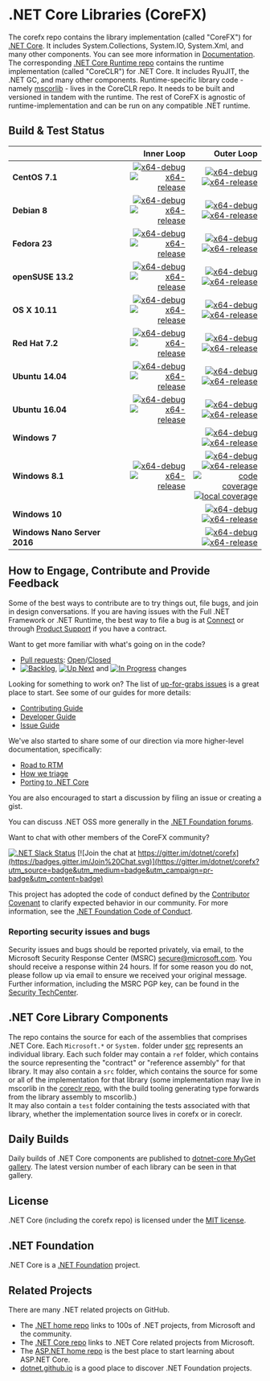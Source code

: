# .NET Core Libraries (CoreFX)

The corefx repo contains the library implementation (called "CoreFX") for [.NET Core](http://github.com/dotnet/core). It includes System.Collections, System.IO, System.Xml, and many other components. You can see more information in [Documentation](Documentation/README.md). The corresponding [.NET Core Runtime repo](https://github.com/dotnet/coreclr) contains the runtime implementation (called "CoreCLR") for .NET Core. It includes RyuJIT, the .NET GC, and many other components. Runtime-specific library code - namely [mscorlib][mscorlib] - lives in the CoreCLR repo. It needs to be built and versioned in tandem with the runtime. The rest of CoreFX is agnostic of runtime-implementation and can be run on any compatible .NET runtime.

[mscorlib]: https://github.com/dotnet/coreclr/tree/master/src/mscorlib

## Build & Test Status

| | Inner Loop | Outer Loop |
|:---|------:|--------:|
|**CentOS 7.1**|[![x64-debug](https://img.shields.io/jenkins/s/http/dotnet-ci.cloudapp.net/job/dotnet_corefx/job/master/centos7.1_debug.svg?label=x64-debug)](http://dotnet-ci.cloudapp.net/job/dotnet_corefx/job/master/job/centos7.1_debug)<br>[![x64-release](https://img.shields.io/jenkins/s/http/dotnet-ci.cloudapp.net/job/dotnet_corefx/job/master/centos7.1_release.svg?label=x64-release)](http://dotnet-ci.cloudapp.net/job/dotnet_corefx/job/master/job/centos7.1_release)|[![x64-debug](https://img.shields.io/jenkins/s/http/dotnet-ci.cloudapp.net/job/dotnet_corefx/job/master/outerloop_centos7.1_debug.svg?label=x64-debug)](http://dotnet-ci.cloudapp.net/job/dotnet_corefx/job/master/job/outerloop_centos7.1_debug/)<br/>[![x64-release](https://img.shields.io/jenkins/s/http/dotnet-ci.cloudapp.net/job/dotnet_corefx/job/master/outerloop_centos7.1_release.svg?label=x64-release)](http://dotnet-ci.cloudapp.net/job/dotnet_corefx/job/master/job/outerloop_centos7.1_release/)|
|**Debian 8**|[![x64-debug](https://img.shields.io/jenkins/s/http/dotnet-ci.cloudapp.net/job/dotnet_corefx/job/master/debian8.4_debug.svg?label=x64-debug)](http://dotnet-ci.cloudapp.net/job/dotnet_corefx/job/master/job/debian8.4_debug)<br>[![x64-release](https://img.shields.io/jenkins/s/http/dotnet-ci.cloudapp.net/job/dotnet_corefx/job/master/debian8.4_release.svg?label=x64-release)](http://dotnet-ci.cloudapp.net/job/dotnet_corefx/job/master/job/debian8.4_release)|[![x64-debug](https://img.shields.io/jenkins/s/http/dotnet-ci.cloudapp.net/job/dotnet_corefx/job/master/debian8.4_debug.svg?label=x64-debug)](http://dotnet-ci.cloudapp.net/job/dotnet_corefx/job/master/job/debian8.4_debug)<br>[![x64-release](https://img.shields.io/jenkins/s/http/dotnet-ci.cloudapp.net/job/dotnet_corefx/job/master/debian8.4_release.svg?label=x64-release)](http://dotnet-ci.cloudapp.net/job/dotnet_corefx/job/master/job/debian8.4_release)|
|**Fedora 23**|[![x64-debug](https://img.shields.io/jenkins/s/http/dotnet-ci.cloudapp.net/job/dotnet_corefx/job/master/fedora23_debug.svg?label=x64-debug)](http://dotnet-ci.cloudapp.net/job/dotnet_corefx/job/master/job/fedora23_debug)<br>[![x64-release](https://img.shields.io/jenkins/s/http/dotnet-ci.cloudapp.net/job/dotnet_corefx/job/master/fedora23_release.svg?label=x64-release)](http://dotnet-ci.cloudapp.net/job/dotnet_corefx/job/master/job/fedora23_release)|[![x64-debug](https://img.shields.io/jenkins/s/http/dotnet-ci.cloudapp.net/job/dotnet_corefx/job/master/outerloop_fedora23_debug.svg?label=x64-debug)](http://dotnet-ci.cloudapp.net/job/dotnet_corefx/job/master/job/outerloop_fedora23_debug/)<br/>[![x64-release](https://img.shields.io/jenkins/s/http/dotnet-ci.cloudapp.net/job/dotnet_corefx/job/master/outerloop_fedora23_release.svg?label=x64-release)](http://dotnet-ci.cloudapp.net/job/dotnet_corefx/job/master/job/outerloop_fedora23_release/)|
|**openSUSE 13.2**|[![x64-debug](https://img.shields.io/jenkins/s/http/dotnet-ci.cloudapp.net/job/dotnet_corefx/job/master/opensuse13.2_debug.svg?label=x64-debug)](http://dotnet-ci.cloudapp.net/job/dotnet_corefx/job/master/job/opensuse13.2_debug)<br>[![x64-release](https://img.shields.io/jenkins/s/http/dotnet-ci.cloudapp.net/job/dotnet_corefx/job/master/opensuse13.2_release.svg?label=x64-release)](http://dotnet-ci.cloudapp.net/job/dotnet_corefx/job/master/job/opensuse13.2_release)|[![x64-debug](https://img.shields.io/jenkins/s/http/dotnet-ci.cloudapp.net/job/dotnet_corefx/job/master/outerloop_opensuse13.2_debug.svg?label=x64-debug)](http://dotnet-ci.cloudapp.net/job/dotnet_corefx/job/master/job/outerloop_opensuse13.2_debug/)<br/>[![x64-release](https://img.shields.io/jenkins/s/http/dotnet-ci.cloudapp.net/job/dotnet_corefx/job/master/outerloop_opensuse13.2_release.svg?label=x64-release)](http://dotnet-ci.cloudapp.net/job/dotnet_corefx/job/master/job/outerloop_opensuse13.2_release/)|
|**OS X 10.11**|[![x64-debug](https://img.shields.io/jenkins/s/http/dotnet-ci.cloudapp.net/job/dotnet_corefx/job/master/osx_debug.svg?label=x64-debug)](http://dotnet-ci.cloudapp.net/job/dotnet_corefx/job/master/job/osx_debug)<br>[![x64-release](https://img.shields.io/jenkins/s/http/dotnet-ci.cloudapp.net/job/dotnet_corefx/job/master/osx_release.svg?label=x64-release)](http://dotnet-ci.cloudapp.net/job/dotnet_corefx/job/master/job/osx_release)|[![x64-debug](https://img.shields.io/jenkins/s/http/dotnet-ci.cloudapp.net/job/dotnet_corefx/job/master/outerloop_osx_debug.svg?label=x64-debug)](http://dotnet-ci.cloudapp.net/job/dotnet_corefx/job/master/job/outerloop_osx_debug/)<br/>[![x64-release](https://img.shields.io/jenkins/s/http/dotnet-ci.cloudapp.net/job/dotnet_corefx/job/master/outerloop_osx_release.svg?label=x64-release)](http://dotnet-ci.cloudapp.net/job/dotnet_corefx/job/master/job/outerloop_osx_release/)|
|**Red Hat 7.2**|[![x64-debug](https://img.shields.io/jenkins/s/http/dotnet-ci.cloudapp.net/job/dotnet_corefx/job/master/rhel7.2_debug.svg?label=x64-debug)](http://dotnet-ci.cloudapp.net/job/dotnet_corefx/job/master/job/rhel7.2_debug)<br>[![x64-release](https://img.shields.io/jenkins/s/http/dotnet-ci.cloudapp.net/job/dotnet_corefx/job/master/rhel7.2_release.svg?label=x64-release)](http://dotnet-ci.cloudapp.net/job/dotnet_corefx/job/master/job/rhel7.2_release)|[![x64-debug](https://img.shields.io/jenkins/s/http/dotnet-ci.cloudapp.net/job/dotnet_corefx/job/master/outerloop_rhel7.2_debug.svg?label=x64-debug)](http://dotnet-ci.cloudapp.net/job/dotnet_corefx/job/master/job/outerloop_rhel7.2_debug/)<br/>[![x64-release](https://img.shields.io/jenkins/s/http/dotnet-ci.cloudapp.net/job/dotnet_corefx/job/master/outerloop_rhel7.2_release.svg?label=x64-release)](http://dotnet-ci.cloudapp.net/job/dotnet_corefx/job/master/job/outerloop_rhel7.2_release/)|
|**Ubuntu 14.04**|[![x64-debug](https://img.shields.io/jenkins/s/http/dotnet-ci.cloudapp.net/job/dotnet_corefx/job/master/ubuntu14.04_debug.svg?label=x64-debug)](http://dotnet-ci.cloudapp.net/job/dotnet_corefx/job/master/job/ubuntu14.04_debug/)<br>[![x64-release](https://img.shields.io/jenkins/s/http/dotnet-ci.cloudapp.net/job/dotnet_corefx/job/master/ubuntu14.04_release.svg?label=x64-release)](http://dotnet-ci.cloudapp.net/job/dotnet_corefx/job/master/job/ubuntu14.04_release)|[![x64-debug](https://img.shields.io/jenkins/s/http/dotnet-ci.cloudapp.net/job/dotnet_corefx/job/master/outerloop_ubuntu14.04_debug.svg?label=x64-debug)](http://dotnet-ci.cloudapp.net/job/dotnet_corefx/job/master/job/outerloop_ubuntu14.04_debug/)<br/>[![x64-release](https://img.shields.io/jenkins/s/http/dotnet-ci.cloudapp.net/job/dotnet_corefx/job/master/outerloop_ubuntu14.04_release.svg?label=x64-release)](http://dotnet-ci.cloudapp.net/job/dotnet_corefx/job/master/job/outerloop_ubuntu14.04_release/)|
|**Ubuntu 16.04**|[![x64-debug](https://img.shields.io/jenkins/s/http/dotnet-ci.cloudapp.net/job/dotnet_corefx/job/master/ubuntu16.04_debug.svg?label=x64-debug)](http://dotnet-ci.cloudapp.net/job/dotnet_corefx/job/master/job/ubuntu16.04_debug)<br>[![x64-release](https://img.shields.io/jenkins/s/http/dotnet-ci.cloudapp.net/job/dotnet_corefx/job/master/ubuntu16.04_release.svg?label=x64-release)](http://dotnet-ci.cloudapp.net/job/dotnet_corefx/job/master/job/ubuntu16.04_release)|[![x64-debug](https://img.shields.io/jenkins/s/http/dotnet-ci.cloudapp.net/job/dotnet_corefx/job/master/outerloop_ubuntu16.04_debug.svg?label=x64-debug)](http://dotnet-ci.cloudapp.net/job/dotnet_corefx/job/master/job/outerloop_ubuntu16.04_debug/)<br/>[![x64-release](https://img.shields.io/jenkins/s/http/dotnet-ci.cloudapp.net/job/dotnet_corefx/job/master/outerloop_ubuntu16.04_release.svg?label=x64-release)](http://dotnet-ci.cloudapp.net/job/dotnet_corefx/job/master/job/outerloop_ubuntu16.04_release/)|
|**Windows 7**||[![x64-debug](https://img.shields.io/jenkins/s/http/dotnet-ci.cloudapp.net/job/dotnet_corefx/job/master/outerloop_win7_debug.svg?label=x64-debug)](http://dotnet-ci.cloudapp.net/job/dotnet_corefx/job/master/job/outerloop_win7_debug)<br>[![x64-release](https://img.shields.io/jenkins/s/http/dotnet-ci.cloudapp.net/job/dotnet_corefx/job/master/outerloop_win7_release.svg?label=x64-release)](http://dotnet-ci.cloudapp.net/job/dotnet_corefx/job/master/job/outerloop_win7_release)|
|**Windows 8.1**|[![x64-debug](https://img.shields.io/jenkins/s/http/dotnet-ci.cloudapp.net/job/dotnet_corefx/job/master/windows_nt_debug.svg?label=x64-debug)](http://dotnet-ci.cloudapp.net/job/dotnet_corefx/job/master/job/windows_nt_debug)<br>[![x64-release](https://img.shields.io/jenkins/s/http/dotnet-ci.cloudapp.net/job/dotnet_corefx/job/master/windows_nt_release.svg?label=x64-release)](http://dotnet-ci.cloudapp.net/job/dotnet_corefx/job/master/job/windows_nt_release)|[![x64-debug](https://img.shields.io/jenkins/s/http/dotnet-ci.cloudapp.net/job/dotnet_corefx/job/master/outerloop_windows_nt_debug.svg?label=x64-debug)](http://dotnet-ci.cloudapp.net/job/dotnet_corefx/job/master/job/outerloop_windows_nt_debug)<br/>[![x64-release](https://img.shields.io/jenkins/s/http/dotnet-ci.cloudapp.net/job/dotnet_corefx/job/master/outerloop_windows_nt_release.svg?label=x64-release)](http://dotnet-ci.cloudapp.net/job/dotnet_corefx/job/master/job/outerloop_windows_nt_release)<br/>[![code coverage](https://img.shields.io/jenkins/s/http/dotnet-ci.cloudapp.net/job/dotnet_corefx/job/master/code_coverage_windows.svg?label=code%20coverage)](http://dotnet-ci.cloudapp.net/job/dotnet_corefx/job/master/job/code_coverage_windows/Code_Coverage_Report)<br>[![local coverage](https://img.shields.io/jenkins/s/http/dotnet-ci.cloudapp.net/job/dotnet_corefx/job/master/code_coverage_windows_local.svg?label=local%20code%20coverage)](http://dotnet-ci.cloudapp.net/job/dotnet_corefx/job/master/job/code_coverage_windows_local/Code_Coverage_Report)|
|**Windows 10**||[![x64-debug](https://img.shields.io/jenkins/s/http/dotnet-ci.cloudapp.net/job/dotnet_corefx/job/master/outerloop_win10_debug.svg?label=x64-debug)](http://dotnet-ci.cloudapp.net/job/dotnet_corefx/job/master/job/outerloop_win10_debug)<br>[![x64-release](https://img.shields.io/jenkins/s/http/dotnet-ci.cloudapp.net/job/dotnet_corefx/job/master/outerloop_win10_release.svg?label=x64-release)](http://dotnet-ci.cloudapp.net/job/dotnet_corefx/job/master/job/outerloop_win10_release)|
|**Windows Nano Server 2016**||[![x64-debug](https://img.shields.io/jenkins/s/http/dotnet-ci.cloudapp.net/job/dotnet_corefx/job/master/outerloop_winnano16_debug.svg?label=x64-debug)](http://dotnet-ci.cloudapp.net/job/dotnet_corefx/job/master/job/outerloop_winnano16_debug)<br>[![x64-release](https://img.shields.io/jenkins/s/http/dotnet-ci.cloudapp.net/job/dotnet_corefx/job/master/outerloop_winnano16_release.svg?label=x64-release)](http://dotnet-ci.cloudapp.net/job/dotnet_corefx/job/master/job/outerloop_winnano16_release)|

## How to Engage, Contribute and Provide Feedback

Some of the best ways to contribute are to try things out, file bugs, and join in design conversations. If you are having issues with the Full .NET Framework or .NET Runtime, the best way to file a bug is at [Connect](http://connect.microsoft.com/VisualStudio) or through [Product Support](https://support.microsoft.com/en-us/contactus?ws=support) if you have a contract.

Want to get more familiar with what's going on in the code?
* [Pull requests](https://github.com/dotnet/corefx/pulls): [Open](https://github.com/dotnet/corefx/pulls?q=is%3Aopen+is%3Apr)/[Closed](https://github.com/dotnet/corefx/pulls?q=is%3Apr+is%3Aclosed)
* [![Backlog](https://img.shields.io/waffle/label/dotnet/corefx/0%20-%20Backlog.svg)](https://github.com/dotnet/corefx/issues?q=is%3Aopen+is%3Aissue+label%3A%220+-+Backlog%22), [![Up Next](https://img.shields.io/waffle/label/dotnet/corefx/1%20-%20Up%20Next.svg)](https://github.com/dotnet/corefx/issues?q=is%3Aopen+is%3Aissue+label%3A%221+-+Up+Next%22) and [![In Progress](https://img.shields.io/waffle/label/dotnet/corefx/2%20-%20In%20Progress.svg)](https://github.com/dotnet/corefx/issues?q=is%3Aopen+is%3Aissue+label%3A%222+-+In+Progress%22) changes

Looking for something to work on? The list of [up-for-grabs issues](https://github.com/dotnet/corefx/labels/up%20for%20grabs) is a great place to start. See some of our guides for more details:

* [Contributing Guide](Documentation/project-docs/contributing.md)
* [Developer Guide](Documentation/project-docs/developer-guide.md)
* [Issue Guide](Documentation/project-docs/issue-guide.md)

We've also started to share some of our direction via more higher-level documentation, specifically:

* [Road to RTM](Documentation/project-docs/rtm.md)
* [How we triage](Documentation/project-docs/triage.md)
* [Porting to .NET Core](Documentation/project-docs/porting.md)

You are also encouraged to start a discussion by filing an issue or creating a
gist.

You can discuss .NET OSS more generally in the [.NET Foundation forums].

Want to chat with other members of the CoreFX community?

[![.NET Slack Status](https://aspnetcoreslack.herokuapp.com/badge.svg?2)](http://tattoocoder.com/aspnet-slack-sign-up/) [![Join the chat at https://gitter.im/dotnet/corefx](https://badges.gitter.im/Join%20Chat.svg)](https://gitter.im/dotnet/corefx?utm_source=badge&utm_medium=badge&utm_campaign=pr-badge&utm_content=badge)

[.NET Foundation forums]: http://forums.dotnetfoundation.org/

This project has adopted the code of conduct defined by the [Contributor Covenant](http://contributor-covenant.org/)
to clarify expected behavior in our community. For more information, see the [.NET Foundation Code of Conduct](http://www.dotnetfoundation.org/code-of-conduct).

### Reporting security issues and bugs

Security issues and bugs should be reported privately, via email, to the
Microsoft Security Response Center (MSRC) <secure@microsoft.com>. You should
receive a response within 24 hours. If for some reason you do not, please follow
up via email to ensure we received your original message. Further information,
including the MSRC PGP key, can be found in the
[Security TechCenter](https://technet.microsoft.com/en-us/security/ff852094.aspx).

## .NET Core Library Components

The repo contains the source for each of the assemblies that comprises .NET Core.  Each ```Microsoft.*``` or ```System.``` folder under
[src](https://github.com/dotnet/corefx/tree/master/src) represents an individual library.  Each such folder may contain a ```ref``` folder,
which contains the source representing the "contract" or "reference assembly" for that library.  It may also contain a ```src``` folder,
which contains the source for some or all of the implementation for that library (some implementation may live in mscorlib in the 
[coreclr repo](https://github.com/dotnet/coreclr), with the build tooling generating type forwards from the library assembly to mscorlib.)  
It may also contain a ```test``` folder containing the tests associated with that library, whether the implementation source lives in corefx 
or in coreclr.

## Daily Builds

Daily builds of .NET Core components are published to [dotnet-core MyGet gallery](https://dotnet.myget.org/gallery/dotnet-core).
The latest version number of each library can be seen in that gallery.

## License

.NET Core (including the corefx repo) is licensed under the [MIT license](LICENSE).

## .NET Foundation

.NET Core is a [.NET Foundation](http://www.dotnetfoundation.org/projects) project.

## Related Projects
There are many .NET related projects on GitHub.

- The [.NET home repo](https://github.com/Microsoft/dotnet) links to 100s of .NET projects, from Microsoft and the community.
- The [.NET Core repo](https://github.com/dotnet/core) links to .NET Core related projects from Microsoft.
- The [ASP.NET home repo](https://github.com/aspnet/home) is the best place to start learning about ASP.NET Core.
- [dotnet.github.io](http://dotnet.github.io) is a good place to discover .NET Foundation projects.
